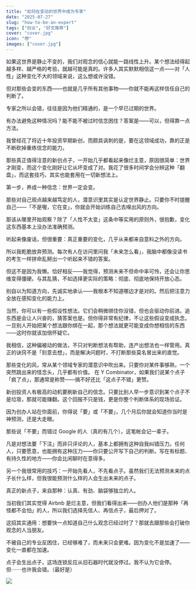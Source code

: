 ```yaml
---
title: "如何在变动的世界中成为专家"
date: "2025-07-27"
slug: "how-to-be-an-expert"
tags: ["创业", "好文推荐"]
cover: "cover.jpg"
icon: "😎"
images: ["cover.jpg"]
---
```

如果这世界是静止不变的，我们对观念的信心就能一路线性上升。某个想法经得起越多样、越严格的考验，就越可能是真的。许多人其实默默相信这一点——对「人性」这种变化不大的领域来说，这么想或许没错。



但对那些会变的东西——也就是几乎所有其他事物——你就不能再这样信任自己的判断了。



专家之所以会错，往往是因为他们精通的，是一个早已过期的世界。



有办法避免这种情况吗？能不能不被过时信念困住？答案是——可以，但得靠一点方法。



我曾经花了将近十年投资早期新创，而颇具讽刺的是，要在这领域成功，靠的正是不断砍掉重练信念的能力。



那些真正值得注意的新创点子，一开始几乎都看起来像烂主意，原因很简单：世界才刚变，而这个变化刚好让它从坏变成了对。我花了很多时间学会分辨这种「翻盘」，而这套技巧，其实也能套用在一切新想法上。



第一步，养成一种信念：世界一定会变。



那些对自己观点越来越笃定的人，潜意识里其实是认定世界静止。只要你不时提醒自己——「不是喔，它在变」，你就会开始训练自己去嗅出风的方向。



那该从哪里开始观察？除了「人性不太变」这条中等实用的原则外，很抱歉，变化这东西基本上没办法准确预测。



听起来像废话，但很重要：真正重要的变化，几乎从来都来自意料之外的方向。



所以我乾脆放弃预测。每次有人在访问里问我「未来怎么看」，我脑中都像没读书的考生一样拼命乱掰出一个听起来不错的答案。



但这不是因为我懒。恰好相反——我觉得，预测未来不但命中率可怜，还会让你思维变得僵硬。与其乱猜，不如选择更实际的策略：彻底、彻底地保持开放心态。



别自以为知道方向，先诚实地承认——我根本不知道哪边才是对的。然后把注意力全放在感知变化的能力上。



当然，你可以有一些假设性想法。它们会稍微绑住你没错，但也会驱动你前进。追东西是会让人兴奋的，猜答案也是。但你得非常有纪律，不让这些假设变成执念。
一旦别人开始把某个想法跟你绑在一起，那个想法就更可能变成你想相信的东西——这时你就该加倍怀疑它。



我相信，这种偏被动的做法，不只对判断想法有帮助，连产出想法也一样管用。真正的诀窍不是「刻意去想」，而是解决问题时，不打断那些莫名冒出来的直觉。



那些变化的风，常从某个领域专家的潜意识中吹出来。只要你对某件事够熟，一个突然跳出来的怪念头，几乎都有价值。
在 Y Combinator，如果我们说某个点子「疯了点」，那通常是称赞——搞不好还比「这点子不错」更赞。



新创投资人有极高的动机要刷新自己的信念。只要比别人早一步意识到某个点子不是垃圾，那就可能赚翻。这个回报不只是钱，更是你整个判断体系的现场验证。



因为创办人站在你面前，你得说「要」或「不要」，几个月后你就会知道你当时是神预测，还是大走眼。



那些说「不要」而错过 Google 的人（真的有几个），这笔帐会记一辈子。



凡是对想法要「下注」而非只评论的人，基本上都拥有这种自我纠错压力。任何人，只要愿意，也能拥有这种压力——你只要公开写下自己的判断。写在有标题、有持久性的地方——你会比闲聊时在意得多。



另一个我很常用的技巧：一开始先看人，不先看点子。虽然我们无法预测未来的点子长什么样，但我很能预测什么样的人会生出未来的点子。



真正的新点子，来自那种：认真、有劲、脑袋够独立的人。



当初我们其实觉得 Airbnb 是烂主意，但我们看得出来——创办人他们是那种「再怪都不会怕」的人，所以我们选择先信人、再信点子，最后押对了。



这招其实通用：想要快一点知道自己什么观念已经过时了？那就去跟那些会打破你观念的人当朋友。



不被自己的专业反困住，已经够难了，而未来只会更难。因为变化不是加速了——变化一直都在加速。



点子会生出点子，这场连锁反应从旧石器时代就没停过。我不认为它会停。
但⋯⋯也许我会错。（最好是）




![](https://prod-files-secure.s3.us-west-2.amazonaws.com/112d0858-5090-4d34-a606-b75eb8d65fd2/46476355-9cf3-4e99-9b7a-3531bc426380/1000202064.png?X-Amz-Algorithm=AWS4-HMAC-SHA256&X-Amz-Content-Sha256=UNSIGNED-PAYLOAD&X-Amz-Credential=ASIAZI2LB466RSL6NNAX%2F20250923%2Fus-west-2%2Fs3%2Faws4_request&X-Amz-Date=20250923T192630Z&X-Amz-Expires=3600&X-Amz-Security-Token=IQoJb3JpZ2luX2VjEMP%2F%2F%2F%2F%2F%2F%2F%2F%2F%2FwEaCXVzLXdlc3QtMiJGMEQCIHiPxdG91mLNUHMOIHJrXuM4wmiWy%2B3FCyQoCt0uk%2ByGAiBZvgFkMjH9AkQHjrmqS8DGe0vqD0laNly6mIv87xooWCr%2FAwhMEAAaDDYzNzQyMzE4MzgwNSIMot7DOszrqax2NWruKtwDndzoNJmawC9%2FmX8KhG%2BhFmNqycnlZjBuUywBvTfvxr60nqr4vbFsD8K6kp7QXS%2FzqwIYetVPQjjwB6ieV5zETvW6tBjKtAhB%2Fe5%2BNQ6LG%2FeBC1amygzOHvMSPhBFH0oQaQkZ%2BU%2BDclp00Rtu0dTY1iYe2Iw9NdtrrROp9yN6qZWIuWhL0G0%2B0SXwuJ7zo8YuXSSiABhojfNxPvDUFBiFf86GJOVbOs%2FucMW84O%2FIsZ0EdAxBmIzMo2%2Fv%2F1suOvH8JOiro5lQRkW1jY5Dj0xX3oONavsWkNJgrrou3w6znVsnhNuDFkDEraBKv7g6sdYpZtP3X3%2FwIlj%2BVuxH57fqASexcWMQe46ax1XB9%2FJxtkGVhbRljfBAH57CA%2Fjqd3XiMeuH6mtthaPSbFe2BSoSMF14iQSjOHyXDcin%2FGs%2B6t6eY03R1sgFRWjqvSB7Dc2kiBE5rQFXy5GGUax3EPnWLBQsdx1hqDpaEdFjGAaRiMkcQ7GnliZnOCAFppXn%2F1kk67%2BOtOd4zn3AwIYmAroCHzN%2BOteI%2B9bEJmwD4%2BJu6l4TtHpu%2FMvY6jgFSrmjWcLpunVXZtlZireGcZb%2FXwfdM87Bcx2rZiNI8dvTzTOEEmjFj0gvIKDeKHO45c8w0eLLxgY6pgGKZVqWR%2FYYyysUzkpgvlpT9V2yYXJqXOctfErqiiePh6H3V7ktHL21CEQRnTv4ph2%2B5GCFpzCT9vjpgpJwJ2GnyBDcRcHu%2FWuqclITC4Q2ERMzwEgVDRSbnyfBHiFKgh9M5OoGzt8WqAdndG94pPoJPJB8Xi%2B%2B1WF3a5hgQ1bw9E%2FZKIavtwokKbX9XGlVQfkSbAOklbnnr5QgQH8i95Uzq%2BB%2FZJ8c&X-Amz-Signature=aece9b989d64b401b506fddb1d678d306ed1468a81aff753867bf513077fc38a&X-Amz-SignedHeaders=host&x-amz-checksum-mode=ENABLED&x-id=GetObject)

